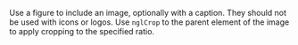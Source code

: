 Use a figure to include an image, optionally with a caption. They should not be used with icons or logos.
Use `nglCrop` to the parent element of the image to apply cropping to the specified ratio.
